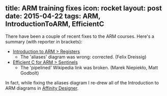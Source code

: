 title: ARM training fixes
icon: rocket
layout: post
date: 2015-04-22
tags: ARM, IntroductionToARM, EfficientC
----

There have been a couple of recent fixes to the ARM courses. Here's a summary (with reporter in brackets):

* [Introduction to ARM > Registers](/arm/introduction-to-arm/registers.html)
  * The 'aliases' diagram was wrong: corrected. (Felix Dreissig)
* [Efficient C for ARM > Sentinels](/arm/efficient-c-for-arm/sentinels.html)
  * The 'pipelined' Wikipedia link was broken. (Marek Niepiekło, Matt Godbolt)

In fact, while fixing the aliases diagram I re-drew all of the Introduction to ARM diagrams in [Affinity Designer](https://affinity.serif.com/en-gb/).


